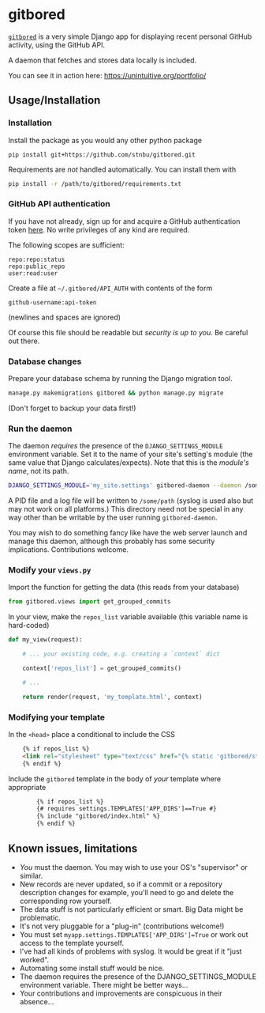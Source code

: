 
# gitbored


[`gitbored`](https://github.com/stnbu/gitbored) is a very simple Django app for displaying recent personal GitHub activity, using the GitHub API.

A daemon that fetches and stores data locally is included.

You can see it in action here: https://unintuitive.org/portfolio/

## Usage/Installation

### Installation

Install the package as you would any other python package

    pip install git+https://github.com/stnbu/gitbored.git

Requirements are _not_ handled automatically. You can install them with

```bash
pip install -r /path/to/gitbored/requirements.txt
```

### GitHub API authentication

If you have not already, sign up for and acquire a GitHub authentication token [here](https://github.com/settings/tokens). No write privileges of any kind are required.

The following scopes are sufficient:

```
repo:repo:status
repo:public_repo
user:read:user
```

Create a file at `~/.gitbored/API_AUTH` with contents of the form
```
github-username:api-token
```

(newlines and spaces are ignored)

Of course this file should be readable but *security is up to you*. Be careful out there.

### Database changes

Prepare your database schema by running the Django migration tool.

```bash
manage.py makemigrations gitbored && python manage.py migrate
```

(Don't forget to backup your data first!)





### Run the daemon

The daemon _requires_ the presence of the `DJANGO_SETTINGS_MODULE` environment variable. Set it to the name of your site's setting's module (the same value that Django calculates/expects). Note that this is the _module's name_, not its path.

```bash
DJANGO_SETTINGS_MODULE='my_site.settings' gitbored-daemon --daemon /some/path
```

A PID file and a log file will be written to `/some/path` (syslog is used also but may not work on all platforms.) This directory need not be special in any way other than be writable by the user running `gitbored-daemon`.

You may wish to do something fancy like have the web server launch and manage this daemon, although this probably has some security implications. Contributions welcome.

### Modify your `views.py`

Import the function for getting the data (this reads from your database)

```python
from gitbored.views import get_grouped_commits
```

In your view, make the `repos_list` variable available (this variable name is hard-coded)

```python
def my_view(request):

    # ... your existing code, e.g. creating a `context` dict

    context['repos_list'] = get_grouped_commits()

    # ...

    return render(request, 'my_template.html', context)
```

### Modifying your template

In the `<head>` place a conditional to include the CSS

```html
	{% if repos_list %}
	<link rel="stylesheet" type="text/css" href="{% static 'gitbored/style.css' %}">
	{% endif %}
```

Include the `gitbored` template in the body of _your_ template where appropriate

```html
		{% if repos_list %}
		{# requires settings.TEMPLATES['APP_DIRS']==True #}
		{% include "gitbored/index.html" %}
		{% endif %}
```

Known issues, limitations
-------------------------

* _You_ must the daemon. You may wish to use your OS's "supervisor" or similar.
* New records are never updated, so if a commit or a repository description changes for example, you'll need to go and delete the corresponding row yourself.
* The data stuff is not particularly efficient or smart. Big Data might be problematic.
* It's not very pluggable for a "plug-in" (contributions welcome!)
* You must set `myapp.settings.TEMPLATES['APP_DIRS']=True` or work out access to the template yourself.
* I've had all kinds of problems with syslog. It would be great if it "just worked".
* Automating some install stuff would be nice.
* The daemon requires the presence of the DJANGO_SETTINGS_MODULE environment variable. There might be better ways...
* Your contributions and improvements are conspicuous in their absence...
